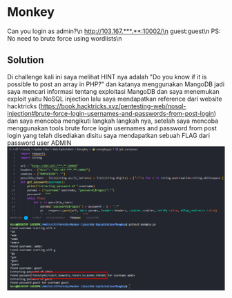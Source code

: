 # Monkey
Can you login as admin?\n
http://103.167.***.**:10002/\n
guest:guest\n
PS: No need to brute force using wordlists\n

## Solution
Di challenge kali ini saya melihat HINT nya adalah "Do you know if it is possible to post an array in PHP?" dan katanya menggunakan MangoDB jadi saya mencari informasi tentang exploitasi MangoDB dan saya menemukan exploit yaitu NoSQL injection lalu saya mendapatkan reference dari website hacktricks (https://book.hacktricks.xyz/pentesting-web/nosql-injection#brute-force-login-usernames-and-passwords-from-post-login) dan saya mencoba mengikuti langkah langkah nya, setelah saya mencoba menggunakan tools brute force login usernames and password from post login yang telah disediakan disitu saya mendapatkan sebuah FLAG dari password user ADMIN
![Screenshot from 2023-06-14 02-02-23](https://raw.githubusercontent.com/ilmndwntr/ForestyHC-CTF-WRITEUP/main/Web%20Exploitation/Mongkey/hasil.png) 
